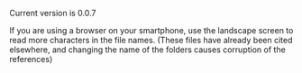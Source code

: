 Current version is 0.0.7

If you are using a browser on your smartphone, use the landscape screen to read more characters in the file names.
(These files have already been cited elsewhere, and changing the name of the folders causes corruption of the references)
